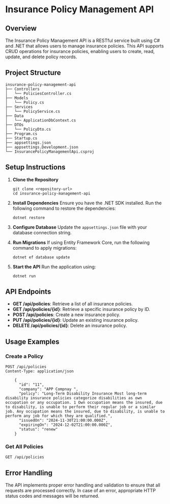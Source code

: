 # Insurance Policy Management API

## Overview
The Insurance Policy Management API is a RESTful service built using C# and .NET that allows users to manage insurance policies. This API supports CRUD operations for insurance policies, enabling users to create, read, update, and delete policy records.

## Project Structure
```
insurance-policy-management-api
├── Controllers
│   └── PoliciesController.cs
├── Models
│   └── Policy.cs
├── Services
│   └── PolicyService.cs
├── Data
│   └── ApplicationDbContext.cs
├── DTOs
│   └── PolicyDto.cs
├── Program.cs
├── Startup.cs
├── appsettings.json
├── appsettings.Development.json
└── InsurancePolicyManagementApi.csproj
```

## Setup Instructions

1. **Clone the Repository**
   ```
   git clone <repository-url>
   cd insurance-policy-management-api
   ```

2. **Install Dependencies**
   Ensure you have the .NET SDK installed. Run the following command to restore the dependencies:
   ```
   dotnet restore
   ```

3. **Configure Database**
   Update the `appsettings.json` file with your database connection string.

4. **Run Migrations**
   If using Entity Framework Core, run the following command to apply migrations:
   ```
   dotnet ef database update
   ```

5. **Start the API**
   Run the application using:
   ```
   dotnet run
   ```

## API Endpoints

- **GET /api/policies**: Retrieve a list of all insurance policies.
- **GET /api/policies/{id}**: Retrieve a specific insurance policy by ID.
- **POST /api/policies**: Create a new insurance policy.
- **PUT /api/policies/{id}**: Update an existing insurance policy.
- **DELETE /api/policies/{id}**: Delete an insurance policy.

## Usage Examples

### Create a Policy
```http
POST /api/policies
Content-Type: application/json

    {
      "id": "11",
      "company": "APP Compnay ",
      "policy": "Long-Term Disability Insurance Most long-term disability insurance policies categorize disabilities as own occupation or any occupation. 1 Own occupation means the insured, due to disability, is unable to perform their regular job or a similar job. Any occupation means the insured, due to disability, is unable to perform any job for which they are qualified.",
      "issuedOn": "2024-11-30T21:00:00.000Z",
      "expiringOn": "2024-12-02T21:00:00.000Z",
      "status": "renew"
    }
```

### Get All Policies
```http
GET /api/policies
```

## Error Handling
The API implements proper error handling and validation to ensure that all requests are processed correctly. In case of an error, appropriate HTTP status codes and messages will be returned.

